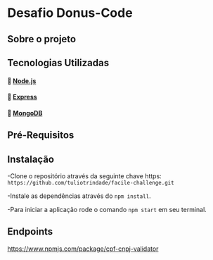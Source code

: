 # Desafio Donus-Code

## Sobre o projeto

## Tecnologias Utilizadas

#### :link: [Node.js](https://nodejs.org/en/)
#### :link: [Express](https://expressjs.com/pt-br/)
#### :link: [MongoDB](https://docs.mongodb.com/)

## Pré-Requisitos

## Instalação

-Clone o repositório através da seguinte chave https: `https://github.com/tuliotrindade/facile-challenge.git`

-Instale as dependências através do `npm install`.

-Para iniciar a aplicação rode o comando `npm start` em seu terminal.

## Endpoints
https://www.npmjs.com/package/cpf-cnpj-validator